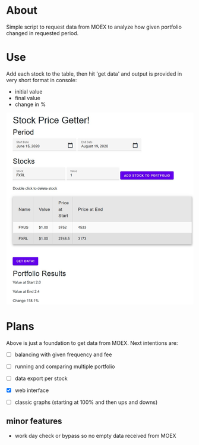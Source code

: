 # About
Simple script to request data from MOEX to analyze how given portfolio changed in requested period. 

# Use
Add each stock to the table, then hit 'get data' and output is provided in very short format in console: 
- initial value
- final value
- change in % 

![snapshot](snapshot.jpg)

# Plans
Above is just a foundation to get data from MOEX. Next intentions are:
- [ ] balancing with given frequency and fee
- [ ] running and comparing multiple portfolio
- [ ] data export per stock
- [x] web interface 
- [ ] classic graphs (starting at 100% and then ups and downs)


## minor features
- work day check or bypass so no empty data received from MOEX